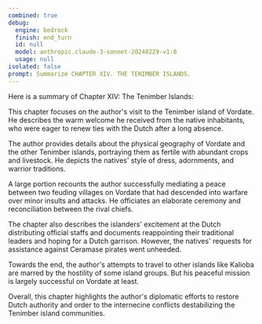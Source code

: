 ```yaml
---
combined: true
debug:
  engine: bedrock
  finish: end_turn
  id: null
  model: anthropic.claude-3-sonnet-20240229-v1:0
  usage: null
isolated: false
prompt: Summarize CHAPTER XIV. THE TENIMBER ISLANDS.
---
```

Here is a summary of Chapter XIV: The Tenimber Islands:

This chapter focuses on the author's visit to the Tenimber island of Vordate. He describes the warm welcome he received from the native inhabitants, who were eager to renew ties with the Dutch after a long absence. 

The author provides details about the physical geography of Vordate and the other Tenimber islands, portraying them as fertile with abundant crops and livestock. He depicts the natives' style of dress, adornments, and warrior traditions.

A large portion recounts the author successfully mediating a peace between two feuding villages on Vordate that had descended into warfare over minor insults and attacks. He officiates an elaborate ceremony and reconciliation between the rival chiefs.

The chapter also describes the islanders' excitement at the Dutch distributing official staffs and documents reappointing their traditional leaders and hoping for a Dutch garrison. However, the natives' requests for assistance against Ceramase pirates went unheeded.

Towards the end, the author's attempts to travel to other islands like Kalioba are marred by the hostility of some island groups. But his peaceful mission is largely successful on Vordate at least.

Overall, this chapter highlights the author's diplomatic efforts to restore Dutch authority and order to the internecine conflicts destabilizing the Tenimber island communities.
